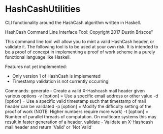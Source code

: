 # HashCashUtilities
CLI functionality around the HashCash algorithm written in Haskell.

HashCash Command Line Interface Tool: Copyright 2017 Dustin Briscoe"

This command line tool will allow you to mint a valid HashCash header, or validate it.  The following tool is to be 
used at your own risk.  It is intended to be a proof of concept in implementing a proof of work scheme in a 
purely functional language like Haskell.

Features not yet implemented:
 - Only version 1 of HashCash is implemented
 - Timestamp validation is not currently occurring

  Commands: 
    generate - Create a valid X-Hashcash mail header given various options
      -v [option] = Use a specific email address or other value
      -d [option] = Use a specific valid timestamp such that timestamp of mail header can be validated
      -p [option] = Modify the difficulty setting of the proof of work (NOTE: Higher numbers require more work)
      -t [option] = Number of parallel threads of computation.  On multicore systems this may result in faster 
                    generation of a header.
    validate - Validate an X-Hashcash mail header and return 'Valid' or 'Not Valid'
